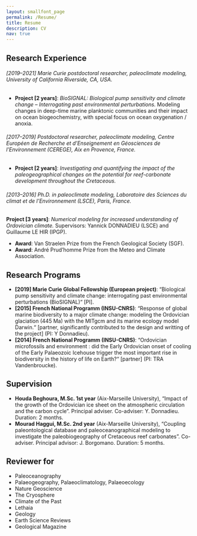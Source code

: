 ```yaml
---
layout: smallfont_page
permalink: /Resume/
title: Resume
description: CV
nav: true
---
```


<h2>Research Experience</h2>

<h6>[2019–2021] Marie Curie postdoctoral researcher, paleoclimate modeling, University of California Riverside, CA, USA.</h6> 
<ul>
<li><b>Project [2 years]</b>: <i>BioSIGNAL: Biological pump sensitivity and climate change – Interrogating past environmental perturbations.</i> Modeling changes in deep-time marine planktonic communities and their impact on ocean biogeochemistry, with special focus on ocean oxygenation / anoxia.</li>
</ul>

<h6>[2017–2019] Postdoctoral researcher, paleoclimate modeling, Centre Européen de Recherche et d’Enseignement en Géosciences de l’Environnement (CEREGE), Aix en Provence, France. </h6> 
<ul>
<li><b>Project [2 years]</b>: <i>Investigating and quantifying the impact of the paleogeographical changes on the potential for reef-carbonate development throughout the Cretaceous.</i> </li>
</ul>

<h6>[2013–2016] Ph.D. in paleoclimate modeling, Laboratoire des Sciences du climat et de l’Environnement (LSCE), Paris, France.</h6> 
<b>Project [3 years]</b>: <i>Numerical modeling for increased understanding of Ordovician climate.</i> Supervisors: Yannick DONNADIEU (LSCE) and Guillaume LE HIR (IPGP).
<ul>
<li><b>Award</b>: Van Straelen Prize from the French Geological Society (SGF).</li>
<li><b>Award</b>: André Prud’homme Prize from the Meteo and Climate Association.</li>
</ul>

<h2>Research Programs</h2>

<ul>
<li><b>[2019] Marie Curie Global Fellowship (European project)</b>: “Biological pump sensitivity and climate change: interrogating past environmental perturbations (BioSIGNAL)“ [PI].</li>

<li><b>[2015] French National Programm (INSU-CNRS)</b>: “Response of global marine biodiversity to a major climate change: modeling the Ordovician glaciation (445 Ma) with the MITgcm and its marine ecology model Darwin.“ [partner, significantly contributed to the design and writting of the project] (PI: Y Donnadieu).</li>

<li><b>[2014] French National Programm (INSU-CNRS)</b>: “Ordovician microfossils and environment : did the Early Ordovician onset of cooling of the Early Palaeozoic Icehouse trigger the most important rise in biodiversity in the history of life on Earth?“ [partner] (PI: TRA Vandenbroucke).</li>
</ul>

<h2>Supervision</h2>

<ul>
<li><b>Houda Beghoura, M.Sc. 1st year</b> (Aix-Marseille University), “Impact of the growth of the Ordovician ice sheet on the atmospheric circulation and the carbon cycle”. Principal adviser. Co-adviser: Y. Donnadieu. Duration: 2 months.</li>

<li><b>Mourad Haggui, M.Sc. 2nd year</b> (Aix-Marseille University), “Coupling paleontological database and paleoceanographical modeling to investigate the paleobiogeography of Cretaceous reef carbonates”. Co-adviser. Principal advisor: J. Borgomano. Duration: 5 months.</li>
</ul>

<h2>Reviewer for</h2>

<ul>
<li>Paleoceanography</li>
<li>Palaeogeography, Palaeoclimatology, Palaeoecology</li>
<li>Nature Geoscience</li>
<li>The Cryosphere</li>
<li>Climate of the Past</li>
<li>Lethaia</li>
<li>Geology</li>
<li>Earth Science Reviews</li>
<li>Geological Magazine</li>
</ul>
